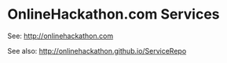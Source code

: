 # OnlineHackathon.com Services

See: http://onlinehackathon.com  

See also: http://onlinehackathon.github.io/ServiceRepo
